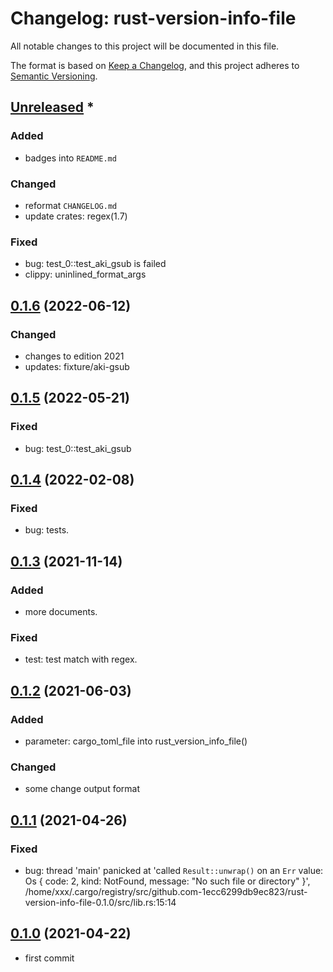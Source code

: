 # Changelog: rust-version-info-file

All notable changes to this project will be documented in this file.

The format is based on [Keep a Changelog](https://keepachangelog.com/en/1.0.0/),
and this project adheres to [Semantic Versioning](https://semver.org/spec/v2.0.0.html).

## [Unreleased] *
### Added
* badges into `README.md`

### Changed
* reformat `CHANGELOG.md`
* update crates: regex(1.7)

### Fixed
* bug: test_0::test_aki_gsub is failed
* clippy: uninlined_format_args


## [0.1.6] (2022-06-12)
### Changed
* changes to edition 2021
* updates: fixture/aki-gsub

## [0.1.5] (2022-05-21)
### Fixed
* bug: test_0::test_aki_gsub

## [0.1.4] (2022-02-08)
### Fixed
* bug: tests.

## [0.1.3] (2021-11-14)
### Added
* more documents.

### Fixed
* test: test match with regex.

## [0.1.2] (2021-06-03)
### Added
* parameter: cargo_toml_file into rust_version_info_file()

### Changed
* some change output format

## [0.1.1] (2021-04-26)
### Fixed
* bug: thread 'main' panicked at 'called `Result::unwrap()` on an `Err` value: Os { code: 2, kind: NotFound, message: "No such file or directory" }', /home/xxx/.cargo/registry/src/github.com-1ecc6299db9ec823/rust-version-info-file-0.1.0/src/lib.rs:15:14

## [0.1.0] (2021-04-22)
* first commit

[Unreleased]: https://github.com/aki-akaguma/rust-version-info-file/compare/v0.1.6..HEAD
[0.1.6]: https://github.com/aki-akaguma/rust-version-info-file/compare/v0.1.5..v0.1.6
[0.1.5]: https://github.com/aki-akaguma/rust-version-info-file/compare/v0.1.4..v0.1.5
[0.1.4]: https://github.com/aki-akaguma/rust-version-info-file/compare/v0.1.3..v0.1.4
[0.1.3]: https://github.com/aki-akaguma/rust-version-info-file/compare/v0.1.2..v0.1.3
[0.1.2]: https://github.com/aki-akaguma/rust-version-info-file/compare/v0.1.1..v0.1.2
[0.1.1]: https://github.com/aki-akaguma/rust-version-info-file/compare/v0.1.0..v0.1.1
[0.1.0]: https://github.com/aki-akaguma/rust-version-info-file/releases/tag/v0.1.0
